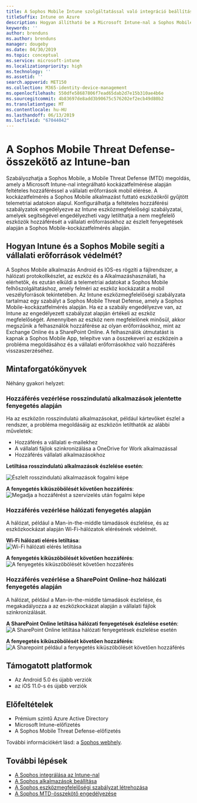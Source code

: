 ```yaml
---
title: A Sophos Mobile Intune szolgáltatással való integráció beállítása
titleSuffix: Intune on Azure
description: Hogyan állítható be a Microsoft Intune-nal a Sophos Mobile megoldás annak érdekében, hogy a vállalati erőforrások mobil elérése.
keywords: ''
author: brenduns
ms.author: brenduns
manager: dougeby
ms.date: 04/30/2019
ms.topic: conceptual
ms.service: microsoft-intune
ms.localizationpriority: high
ms.technology: ''
ms.assetid: ''
search.appverid: MET150
ms.collection: M365-identity-device-management
ms.openlocfilehash: 550dfe58687806f7ead65dab2d7e15b310ae4b6e
ms.sourcegitcommit: 4b83697de8add3b90675c576202ef2ecb49d80b2
ms.translationtype: MT
ms.contentlocale: hu-HU
ms.lasthandoff: 06/13/2019
ms.locfileid: "67044042"
---
```

# <a name="sophos-mobile-threat-defense-connector-with-intune"></a>A Sophos Mobile Threat Defense-összekötő az Intune-ban
Szabályozhatja a Sophos Mobile, a Mobile Threat Defense (MTD) megoldás, amely a Microsoft Intune-nal integrálható kockázatfelmérése alapján feltételes hozzáféréssel a vállalati erőforrások mobil elérése. A kockázatfelmérés a Sophos Mobile alkalmazást futtató eszközökről gyűjtött telemetriai adatokon alapul.
Konfigurálhatja a feltételes hozzáférési szabályzatok engedélyezve az Intune eszközmegfelelőségi szabályzatai, amelyek segítségével engedélyezheti vagy letilthatja a nem megfelelő eszközök hozzáférését a vállalati erőforrásokhoz az észlelt fenyegetések alapján a Sophos Mobile-kockázatfelmérés alapján.

## <a name="how-do-intune-and-sophos-mobile-help-protect-your-company-resources"></a>Hogyan Intune és a Sophos Mobile segíti a vállalati erőforrások védelmét?
A Sophos Mobile alkalmazás Android és IOS-es rögzíti a fájlrendszer, a hálózati protokollkészlet, az eszköz és a Alkalmazáshasználati, ha elérhetők, és ezután elküldi a telemetriai adatokat a Sophos Mobile felhőszolgáltatáshoz, amely felméri az eszköz kockázatát a mobil veszélyforrások tekintetében.
Az Intune eszközmegfelelőségi szabályzata tartalmaz egy szabályt a Sophos Mobile Threat Defense, amely a Sophos Mobile-kockázatfelmérés alapján. Ha ez a szabály engedélyezve van, az Intune az engedélyezett szabályzat alapján értékeli az eszköz megfelelőségét. Amennyiben az eszköz nem megfelelőnek minősül, akkor megszűnik a felhasználók hozzáférése az olyan erőforrásokhoz, mint az Exchange Online és a SharePoint Online. A felhasználók útmutatást is kapnak a Sophos Mobile App, telepítve van a összekeveri az eszközein a probléma megoldásához és a vállalati erőforrásokhoz való hozzáférés visszaszerzéséhez.  

## <a name="sample-scenarios"></a>Mintaforgatókönyvek
Néhány gyakori helyzet:  
### <a name="control-access-based-on-threats-from-malicious-apps"></a>Hozzáférés vezérlése rosszindulatú alkalmazások jelentette fenyegetés alapján
Ha az eszközön rosszindulatú alkalmazásokat, például kártevőket észlel a rendszer, a probléma megoldásáig az eszközön letilthatók az alábbi műveletek:
- Hozzáférés a vállalati e-mailekhez
- A vállalati fájlok szinkronizálása a OneDrive for Work alkalmazással
- Hozzáférés vállalati alkalmazásokhoz

**Letiltása rosszindulatú alkalmazások észlelése esetén**:
 
![Észlelt rosszindulatú alkalmazások fogalmi képe](./media/sophos-mtd-connector/sophos_malicious_apps_blocked.png)  

**A fenyegetés kiküszöbölését követően hozzáférés**:  
![Megadja a hozzáférést a szervizelés után fogalmi képe](./media/sophos-mtd-connector/sophos_malicious_apps_unblocked.png)

### <a name="control-access-based-on-threat-to-network"></a>Hozzáférés vezérlése hálózati fenyegetés alapján  
A hálózat, például a Man-in-the-middle támadások észlelése, és az eszközkockázat alapján Wi-Fi-hálózatok elérésének védelmét.  

**Wi-Fi hálózati elérés letiltása**:  
![Wi-Fi hálózati elérés letiltása](./media/sophos-mtd-connector/sophos_network_wifi_blocked.png)

**A fenyegetés kiküszöbölését követően hozzáférés**:   
![A fenyegetés kiküszöbölését követően hozzáférés](./media/sophos-mtd-connector/sophos_network_wifi_unblocked.png)  

### <a name="control-access-to-sharepoint-online-based-on-threat-to-network"></a>Hozzáférés vezérlése a SharePoint Online-hoz hálózati fenyegetés alapján  
A hálózat, például a Man-in-the-middle támadások észlelése, és megakadályozza a az eszközkockázat alapján a vállalati fájlok szinkronizálását.  

**A SharePoint Online letiltása hálózati fenyegetések észlelése esetén**:   
![A SharePoint Online letiltása hálózati fenyegetések észlelése esetén](./media/sophos-mtd-connector/sophos_network_spo_blocked.png)  

**A fenyegetés kiküszöbölését követően hozzáférés**:  
![A Sharepoint például a fenyegetés kiküszöbölését követően hozzáférés](./media/sophos-mtd-connector/sophos_network_spo_unblocked.png)  

## <a name="supported-platforms"></a>Támogatott platformok  
- Az Android 5.0 és újabb verziók
- az iOS 11.0-s és újabb verziók

## <a name="prerequisites"></a>Előfeltételek  
- Prémium szintű Azure Active Directory
- Microsoft Intune-előfizetés 
- A Sophos Mobile Threat Defense-előfizetés

További információkért lásd: a [Sophos webhely](https://www.sophos.com/products/mobile-control).  

## <a name="next-steps"></a>További lépések  
- [A Sophos integrálása az Intune-nal](sophos-mtd-connector-integration.md)
- [A Sophos alkalmazások beállítása](mtd-apps-ios-app-configuration-policy-add-assign.md)
- [A Sophos eszközmegfelelőségi szabályzat létrehozása](mtd-device-compliance-policy-create.md)
- [A Sophos MTD-összekötő engedélyezése](mtd-connector-enable.md)
